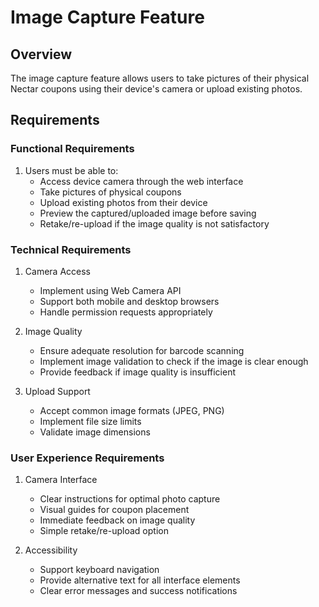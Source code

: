 # Image Capture Feature

## Overview

The image capture feature allows users to take pictures of their physical Nectar coupons using their device's camera or upload existing photos.

## Requirements

### Functional Requirements

1. Users must be able to:
   - Access device camera through the web interface
   - Take pictures of physical coupons
   - Upload existing photos from their device
   - Preview the captured/uploaded image before saving
   - Retake/re-upload if the image quality is not satisfactory

### Technical Requirements

1. Camera Access

   - Implement using Web Camera API
   - Support both mobile and desktop browsers
   - Handle permission requests appropriately

2. Image Quality

   - Ensure adequate resolution for barcode scanning
   - Implement image validation to check if the image is clear enough
   - Provide feedback if image quality is insufficient

3. Upload Support
   - Accept common image formats (JPEG, PNG)
   - Implement file size limits
   - Validate image dimensions

### User Experience Requirements

1. Camera Interface

   - Clear instructions for optimal photo capture
   - Visual guides for coupon placement
   - Immediate feedback on image quality
   - Simple retake/re-upload option

2. Accessibility
   - Support keyboard navigation
   - Provide alternative text for all interface elements
   - Clear error messages and success notifications

